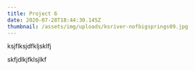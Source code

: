 ```yaml
---
title: Project 6
date: 2020-07-28T18:44:30.145Z
thumbnail: /assets/img/uploads/ksriver-nofbigsprings09.jpg
---
```

ksjflksjdfkljsklfj

skfjdlkjfklsjlkf